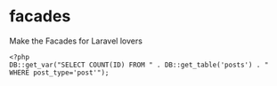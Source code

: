 # facades
Make the Facades for Laravel lovers


```
<?php
DB::get_var("SELECT COUNT(ID) FROM " . DB::get_table('posts') . " WHERE post_type='post'");
```
